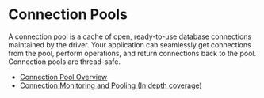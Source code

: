 # Connection Pools

A connection pool is a cache of open, ready-to-use database connections maintained by the driver. Your application can seamlessly get connections from the pool, perform operations, and return connections back to the pool. Connection pools are thread-safe.

* [Connection Pool Overview](https://www.mongodb.com/docs/manual/administration/connection-pool-overview/)
* [Connection Monitoring and Pooling (In depth coverage)](https://github.com/mongodb/specifications/blob/master/source/connection-monitoring-and-pooling/connection-monitoring-and-pooling.rst)
